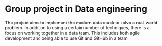 # Group project in Data engineering
The project aims to implement the modern data stack to solve a real-world problem. In addition to using a
certain number of techniques, there is a focus on working together in a data team. This includes both agile
development and being able to use Git and GitHub in a team
